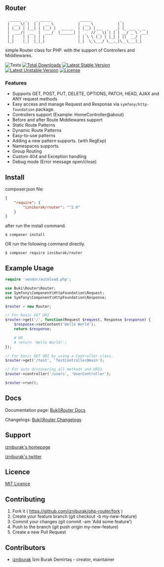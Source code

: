 ## Router
```
  _____  _    _ _____             _____             _            
 |  __ \| |  | |  __ \           |  __ \           | |           
 | |__) | |__| | |__) |  ______  | |__) |___  _   _| |_ ___ _ __
 |  ___/|  __  |  ___/  |______| |  _  // _ \| | | | __/ _ \ '__|
 | |    | |  | | |               | | \ \ (_) | |_| | ||  __/ |   
 |_|    |_|  |_|_|               |_|  \_\___/ \__,_|\__\___|_|   

```
simple Router class for PHP. with the support of Controllers and Middlewares.

![Tests](https://github.com/izniburak/php-router/actions/workflows/run-tests.yml/badge.svg)
[![Total Downloads](https://poser.pugx.org/izniburak/router/d/total.svg)](https://packagist.org/packages/izniburak/router)
[![Latest Stable Version](https://poser.pugx.org/izniburak/router/v/stable.svg)](https://packagist.org/packages/izniburak/router)
[![Latest Unstable Version](https://poser.pugx.org/izniburak/router/v/unstable.svg)](https://packagist.org/packages/izniburak/router)
[![License](https://poser.pugx.org/izniburak/router/license.svg)](https://packagist.org/packages/izniburak/router)

### Features
- Supports GET, POST, PUT, DELETE, OPTIONS, PATCH, HEAD, AJAX and ANY request methods
- Easy access and manage Request and Response via `symfony/http-foundation` package.
- Controllers support (Example: HomeController@about)
- Before and after Route Middlewares support
- Static Route Patterns
- Dynamic Route Patterns
- Easy-to-use patterns
- Adding a new pattern supports. (with RegExp)
- Namespaces supports.
- Group Routing
- Custom 404 and Exception handling
- Debug mode (Error message open/close)

## Install

composer.json file:
```json
{
    "require": {
        "izniburak/router": "^2.0"
    }
}
```
after run the install command.
```
$ composer install
```

OR run the following command directly.

```
$ composer require izniburak/router
```

## Example Usage
```php
require 'vendor/autoload.php';

use Buki\Router\Router;
use Symfony\Component\HttpFoundation\Request;
use Symfony\Component\HttpFoundation\Response;

$router = new Router;

// For basic GET URI
$router->get('/', function(Request $request, Response $response) {
    $response->setContent('Hello World');
    return $response;

    # OR
    # return 'Hello World!';
});

// For basic GET URI by using a Controller class.
$router->get('/test', 'TestController@main');

// For auto discovering all methods and URIs
$router->controller('/users', 'UserController');

$router->run();
```

## Docs
Documentation page: [Buki\Router Docs][doc-url]

Changelogs: [Buki\Router Changelogs][changelog-url]

## Support
[izniburak's homepage][author-url]

[izniburak's twitter][twitter-url]

## Licence
[MIT Licence][mit-url]

## Contributing

1. Fork it ( https://github.com/izniburak/php-router/fork )
2. Create your feature branch (git checkout -b my-new-feature)
3. Commit your changes (git commit -am 'Add some feature')
4. Push to the branch (git push origin my-new-feature)
5. Create a new Pull Request

## Contributors

- [izniburak](https://github.com/izniburak) İzni Burak Demirtaş - creator, maintainer

[mit-url]: http://opensource.org/licenses/MIT
[doc-url]: https://github.com/izniburak/php-router/wiki
[changelog-url]: https://github.com/izniburak/php-router/wiki/Changelogs
[author-url]: http://burakdemirtas.org
[twitter-url]: https://twitter.com/izniburak
